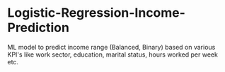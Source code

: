 # Logistic-Regression-Income-Prediction
 ML model to predict income range (Balanced, Binary) based on various KPI's like work sector, education, marital status, hours worked per week etc.
